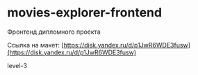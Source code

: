 # movies-explorer-frontend

Фронтенд дипломного проекта

Ссылка на макет: [https://disk.yandex.ru/d/p1JwR6WDE3fusw](https://disk.yandex.ru/d/p1JwR6WDE3fusw)

level-3
